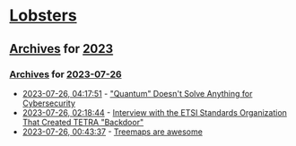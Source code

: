 # [Lobsters](../../../README.md)

## [Archives](../../index.md) for [2023](../index.md)

### [Archives](../../index.md) for [2023-07-26](index.md)

* [2023-07-26, 04:17:51](https://lobste.rs/s/ysecxa/quantum_doesn_t_solve_anything_for) - [\"Quantum\" Doesn't Solve Anything for Cybersecurity](https://kellyshortridge.com/blog/posts/quantum-doesnt-solve-anything/)
* [2023-07-26, 02:18:44](https://lobste.rs/s/etkqlf/interview_with_etsi_standards) - [Interview with the ETSI Standards Organization That Created TETRA \"Backdoor\"](https://zetter.substack.com/p/interview-with-the-etsi-standards)
* [2023-07-26, 00:43:37](https://lobste.rs/s/f9rrzg/treemaps_are_awesome) - [Treemaps are awesome](https://blog.phronemophobic.com/treemaps-are-awesome.html)
